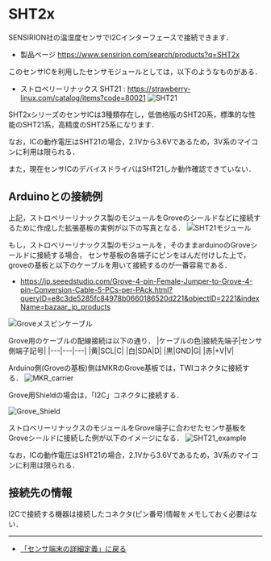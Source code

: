 # SHT2x

SENSIRION社の温湿度センサでI2Cインターフェースで接続できます．

- 製品ページ https://www.sensirion.com/search/products?q=SHT2x

このセンサICを利用したセンサモジュールとしては，以下のようなものがある．

- ストロベリーリナックス SHT21 : https://strawberry-linux.com/catalog/items?code=80021
![SHT21](../images/SHT21.jpg)

SHT2xシリーズのセンサICは3種類存在し，低価格版のSHT20系，標準的な性能のSHT21系，高精度のSHT25系になります．

なお，ICの動作電圧はSHT21の場合，2.1Vから3.6Vであるため，3V系のマイコンに利用は限られる．

また，現在センサICのデバイスドライバはSHT21しか動作確認できていない．


## Arduinoとの接続例

上記，ストロベリーリナックス製のモジュールをGroveのシールドなどに接続するために作成した拡張基板の実例が以下の写真となる．
![SHT21モジュール](../images/SHT21モジュール.jpg)

もし，ストロベリーリナックス製のモジュールを，そのままarduinoのGroveシールドに接続する場合，
センサ基板の各端子にピンをはんだ付けした上で，
groveの基板と以下のケーブルを用いて接続するのが一番容易である．

- https://jp.seeedstudio.com/Grove-4-pin-Female-Jumper-to-Grove-4-pin-Conversion-Cable-5-PCs-per-PAck.html?queryID=e8c3de5285fc84978b0660186520d221&objectID=2221&indexName=bazaar_jp_products

![Groveメスピンケーブル](../images/Groveメスピンケーブル.jpg)

Grove用のケーブルの配線接続は以下の通り．
|ケーブルの色|接続先端子|センサ側端子記号|
|---|---|---|
|黄|SCL|C|
|白|SDA|D|
|黒|GND|G|
|赤|+V|V|




Arduino側(Groveの基板)側はMKRのGrove基板では，TWIコネクタに接続する．
![MKR_carrier](../images/MKR_carrier.png)

Grove用Shieldの場合は，「I2C」コネクタに接続する．

![Grove_Shield](../images/Groveシールド.jpg)

ストロベリーリナックスのモジュールをGrove端子に合わせたセンサ基板をGroveシールドに接続した例が以下のイメージになる．
![SHT21_example](../images/SHT21_example.jpg)

なお，ICの動作電圧はSHT21の場合，2.1Vから3.6Vであるため，3V系のマイコンに利用は限られる．


## 接続先の情報

I2Cで接続する機器は接続したコネクタ(ピン番号)情報をメモしておく必要はない．

***

- [「センサ端末の詳細定義」に戻る](../SensorSelection.md)



